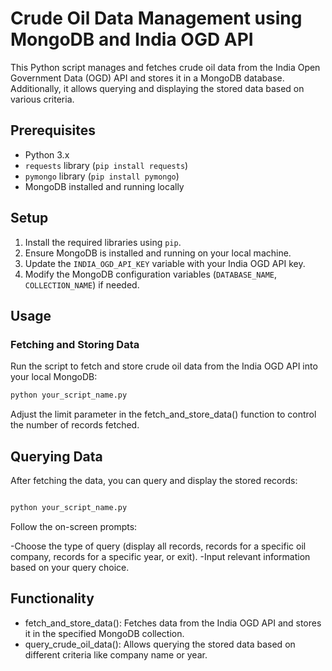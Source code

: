 # Crude Oil Data Management using MongoDB and India OGD API

This Python script manages and fetches crude oil data from the India Open Government Data (OGD) API and stores it in a MongoDB database. Additionally, it allows querying and displaying the stored data based on various criteria.

## Prerequisites

- Python 3.x
- `requests` library (`pip install requests`)
- `pymongo` library (`pip install pymongo`)
- MongoDB installed and running locally

## Setup

1. Install the required libraries using `pip`.
2. Ensure MongoDB is installed and running on your local machine.
3. Update the `INDIA_OGD_API_KEY` variable with your India OGD API key.
4. Modify the MongoDB configuration variables (`DATABASE_NAME`, `COLLECTION_NAME`) if needed.

## Usage

### Fetching and Storing Data

Run the script to fetch and store crude oil data from the India OGD API into your local MongoDB:

```bash
python your_script_name.py
```

Adjust the limit parameter in the fetch_and_store_data() function to control the number of records fetched.

## Querying Data

After fetching the data, you can query and display the stored records:

```bash

python your_script_name.py
```

Follow the on-screen prompts:

-Choose the type of query (display all records, records for a specific oil company, records for a specific year, or exit).
-Input relevant information based on your query choice.

## Functionality

- fetch_and_store_data(): Fetches data from the India OGD API and stores it in the specified MongoDB collection.
- query_crude_oil_data(): Allows querying the stored data based on different criteria like company name or year.
